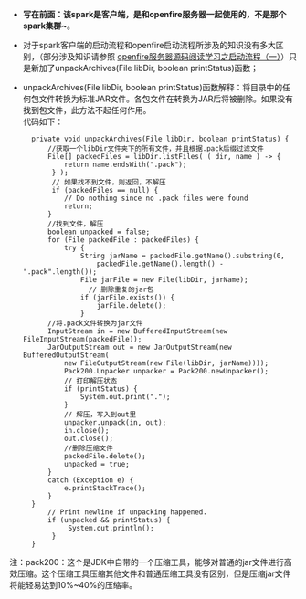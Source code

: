 - **写在前面：该spark是客户端，是和openfire服务器一起使用的，不是那个spark集群~**。  
- 对于spark客户端的启动流程和openfire启动流程所涉及的知识没有多大区别，（部分涉及知识请参照 [openfire服务器源码阅读学习之启动流程（一）](https://blog.csdn.net/qq_38172320/article/details/90036025)）只是新加了unpackArchives(File libDir, boolean printStatus)函数；  

- unpackArchives(File libDir, boolean printStatus)函数解释：将目录中的任何包文件转换为标准JAR文件。各包文件在转换为JAR后将被删除。如果没有找到包文件，此方法不起任何作用。  
	代码如下：
	
		private void unpackArchives(File libDir, boolean printStatus) {
        	//获取一个libDir文件夹下的所有文件，并且根据.pack后缀过滤文件
        	File[] packedFiles = libDir.listFiles( ( dir, name ) -> {
            	return name.endsWith(".pack");
       		 } );
		     // 如果找不到文件，则返回，不解压
       		 if (packedFiles == null) {
            	// Do nothing since no .pack files were found
            	return;
        	}
			//找到文件，解压
        	boolean unpacked = false;
        	for (File packedFile : packedFiles) {
	            try {
        	        String jarName = packedFile.getName().substring(0,
        	            packedFile.getName().length() - ".pack".length());
        	        File jarFile = new File(libDir, jarName);
        	          // 删除重复的jar包
        	        if (jarFile.exists()) {
        	            jarFile.delete();
        	        }
	  	    //将.pack文件转换为jar文件
            InputStream in = new BufferedInputStream(new FileInputStream(packedFile));
            JarOutputStream out = new JarOutputStream(new BufferedOutputStream(
            	new FileOutputStream(new File(libDir, jarName))));
                Pack200.Unpacker unpacker = Pack200.newUnpacker();
                // 打印解压状态
                if (printStatus) {
                    System.out.print(".");
                }
                // 解压，写入到out里
                unpacker.unpack(in, out);
                in.close();
                out.close();
                //删除压缩文件
                packedFile.delete();
                unpacked = true;
            }
            catch (Exception e) {
                e.printStackTrace();
            }
        }
        	// Print newline if unpacking happened.
        	if (unpacked && printStatus) {
       		     System.out.println();
       		 }
       	}
   
    
    
 
注：pack200：这个是JDK中自带的一个压缩工具，能够对普通的jar文件进行高效压缩。这个压缩工具压缩其他文件和普通压缩工具没有区别，但是压缩jar文件将能轻易达到10%~40%的压缩率。



